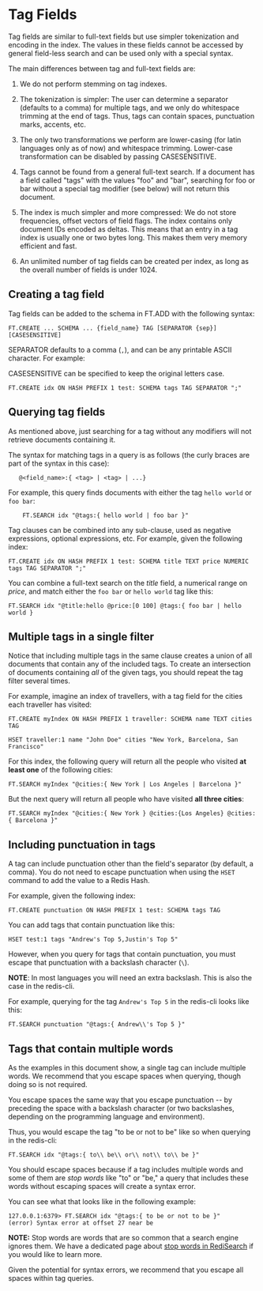 # Tag Fields

Tag fields are similar to full-text fields but use simpler tokenization and encoding in the index. The values in these fields cannot be accessed by general field-less search and can be used only with a special syntax.

The main differences between tag and full-text fields are:

1. We do not perform stemming on tag indexes.

2. The tokenization is simpler: The user can determine a separator (defaults to a comma) for multiple tags, and we only do whitespace trimming at the end of tags. Thus, tags can contain spaces, punctuation marks, accents, etc.

3. The only two transformations we perform are lower-casing (for latin languages only as of now) and whitespace trimming. Lower-case transformation can be disabled by passing CASESENSITIVE.

4. Tags cannot be found from a general full-text search. If a document has a field called "tags" with the values "foo" and "bar", searching for foo or bar without a special tag modifier (see below) will not return this document.

5. The index is much simpler and more compressed: We do not store frequencies, offset vectors of field flags. The index contains only document IDs encoded as deltas. This means that an entry in a tag index is usually one or two bytes long. This makes them very memory efficient and fast.

6. An unlimited number of tag fields can be created per index, as long as the overall number of fields is under 1024.

## Creating a tag field

Tag fields can be added to the schema in FT.ADD with the following syntax:

```
FT.CREATE ... SCHEMA ... {field_name} TAG [SEPARATOR {sep}] [CASESENSITIVE]
```

SEPARATOR defaults to a comma (`,`), and can be any printable ASCII character. For example:

CASESENSITIVE can be specified to keep the original letters case.

```
FT.CREATE idx ON HASH PREFIX 1 test: SCHEMA tags TAG SEPARATOR ";"
```

## Querying tag fields

As mentioned above, just searching for a tag without any modifiers will not retrieve documents
containing it.

The syntax for matching tags in a query is as follows (the curly braces are part of the syntax in
this case):

 ```
    @<field_name>:{ <tag> | <tag> | ...}
 ```

For example, this query finds documents with either the tag `hello world` or `foo bar`:


```
    FT.SEARCH idx "@tags:{ hello world | foo bar }"
```

Tag clauses can be combined into any sub-clause, used as negative expressions, optional expressions, etc. For example, given the following index:

```
FT.CREATE idx ON HASH PREFIX 1 test: SCHEMA title TEXT price NUMERIC tags TAG SEPARATOR ";"
```

You can combine a full-text search on the _title_ field, a numerical range on _price_, and match either the `foo bar` or `hello world` tag like this:


```
FT.SEARCH idx "@title:hello @price:[0 100] @tags:{ foo bar | hello world }
```

## Multiple tags in a single filter

Notice that including multiple tags in the same clause creates a union of all documents that contain any of the included tags. To create an intersection of documents containing *all* of the given tags, you should repeat the tag filter several times.

For example, imagine an index of travellers, with a tag field for the cities each traveller has visited:

```
FT.CREATE myIndex ON HASH PREFIX 1 traveller: SCHEMA name TEXT cities TAG

HSET traveller:1 name "John Doe" cities "New York, Barcelona, San Francisco"
```

For this index, the following query will return all the people who visited **at least one** of the following cities:

```
FT.SEARCH myIndex "@cities:{ New York | Los Angeles | Barcelona }"
```

But the next query will return all people who have visited **all three cities**:

```
FT.SEARCH myIndex "@cities:{ New York } @cities:{Los Angeles} @cities:{ Barcelona }"
```

## Including punctuation in tags

A tag can include punctuation other than the field's separator (by default, a comma). You do not need to escape punctuation when using the `HSET` command to add the value to a Redis Hash.

For example, given the following index:

```
FT.CREATE punctuation ON HASH PREFIX 1 test: SCHEMA tags TAG
```

You can add tags that contain punctuation like this:

```
HSET test:1 tags "Andrew's Top 5,Justin's Top 5"
```

However, when you query for tags that contain punctuation, you must escape that punctuation with a backslash character (`\`).

**NOTE**: In most languages you will need an extra backslash. This is also the case in the redis-cli.

For example, querying for the tag `Andrew's Top 5` in the redis-cli looks like this:

```
FT.SEARCH punctuation "@tags:{ Andrew\\'s Top 5 }"
```



## Tags that contain multiple words

As the examples in this document show, a single tag can include multiple words. We recommend that you escape spaces when querying, though doing so is not required.

You escape spaces the same way that you escape punctuation -- by preceding the space with a backslash character (or two backslashes, depending on the programming language and environment).

Thus, you would escape the tag "to be or not to be" like so when querying in the redis-cli:

```
FT.SEARCH idx "@tags:{ to\\ be\\ or\\ not\\ to\\ be }"
```

You should escape spaces because if a tag includes multiple words and some of them are _stop words_ like "to" or "be," a query that includes these words without escaping spaces will create a syntax error.

You can see what that looks like in the following example:

```
127.0.0.1:6379> FT.SEARCH idx "@tags:{ to be or not to be }"
(error) Syntax error at offset 27 near be
```

**NOTE:** Stop words are words that are so common that a search engine ignores them. We have a dedicated page about [stop words in RediSearch](https://oss.redislabs.com/redisearch/Stopwords/#default_stop-word_list) if you would like to learn more.

Given the potential for syntax errors, we recommend that you escape all spaces within tag queries.
